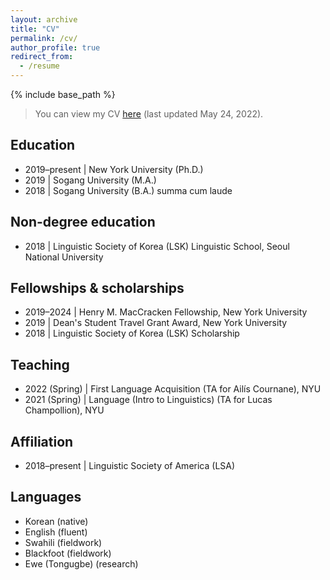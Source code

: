 ```yaml
---
layout: archive
title: "CV"
permalink: /cv/
author_profile: true
redirect_from:
  - /resume
---
```


{% include base_path %}

> You can view my CV [here](https://drive.google.com/file/d/179gAZeh3Whq_oIFBZT6fh5i8rnAj-QFk/view?usp=sharing) (last updated May 24, 2022).

## Education

- 2019–present \| New York University (Ph.D.)
- 2019 \| Sogang University (M.A.)
- 2018 \| Sogang University (B.A.)  summa cum laude

## Non-degree education            

- 2018 \| Linguistic Society of Korea (LSK) Linguistic School, Seoul National University

## Fellowships & scholarships 

- 2019–2024 \| Henry M. MacCracken Fellowship, New York University
- 2019 \| Dean's Student Travel Grant Award, New York University
- 2018 \| Linguistic Society of Korea (LSK) Scholarship

## Teaching

- 2022 (Spring) \| First Language Acquisition (TA for Ailís Cournane), NYU
- 2021 (Spring) \| Language (Intro to Linguistics) (TA for Lucas Champollion), NYU

## Affiliation

- 2018–present \| Linguistic Society of America (LSA) 

## Languages

- Korean (native)
- English (fluent)
- Swahili (fieldwork)
- Blackfoot (fieldwork)
- Ewe (Tongugbe) (research)
